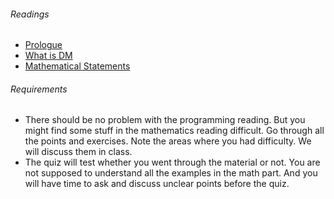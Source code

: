 ###### Readings

* [Prologue](https://htdp.org/2023-8-14/Book/part_prologue.html)
* [What is DM](https://discrete.openmathbooks.org/dmoi3/sec_intro-intro.html)
* [Mathematical Statements](https://discrete.openmathbooks.org/dmoi3/sec_intro-statements.html)


###### Requirements

* There should be no problem with the programming reading. But you might find some stuff in the mathematics reading difficult. Go through all the points and exercises. Note the areas where you had difficulty. We will discuss them in class.
* The quiz will test whether you went through the material or not. You are not supposed to understand all the examples in the math part. And you will have time to ask and discuss unclear points before the quiz.
